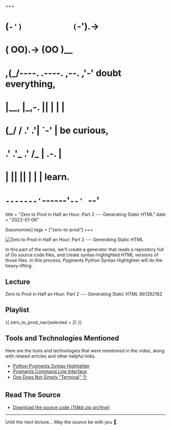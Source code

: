 +++
#   (`-')           (`-').->
#   ( OO).->        (OO )__
# ,(_/----. .----. ,--. ,'-' doubt everything,
# |__,    |\_,-.  ||  | |  |
#  (_/   /    .' .'|  `-'  | be curious,
#  .'  .'_  .'  /_ |  .-.  |
# |       ||      ||  | |  | learn.
# `-------'`------'`--' `--'

title = "Zero to Prod in Half an Hour: Part 2 --- Generating Static HTML"
date = "2022-01-06"

[taxonomies]
tags = ["zero-to-prod"]
+++

![Zero to Prod in Half an Hour: Part 2 --- Generating Static HTML](/images/size/w1200/2024/03/structure.png)

In this part of the series, we'll create a generator that reads a repository
full of Go source code files, and create syntax-highlighted HTML versions of
those files. In this process, Pygments Python Syntax Highlighter will do the
heavy-lifting.

Lecture
-------

Zero to Prod in Half an Hour: Part 2 --- Generating Static HTML
661262162

Playlist
--------

{{ zero_to_prod_nav(selected = 2) }}

Tools and Technologies Mentioned
--------------------------------

Here are the tools and technologies that were mentioned in the video, along with
related articles and other helpful links.

* [Python Pygments Syntax Highlighter](https://pygments.org/)
* [Pygments Command Line Interface](https://pygments.org/docs/cmdline/)
* [One Does Not Simply "Terminal" 👌](@/roadmap/one-does-not-simply-terminal.md)

## Read The Source

* [Download the source code (_114kb zip
  archive_)](https://assets.zerotohero.dev/zero-to-prod-in-30/zero-to-prod-in-30.zip)

------------

Until the next lecture... May the source be with you 🦄.
